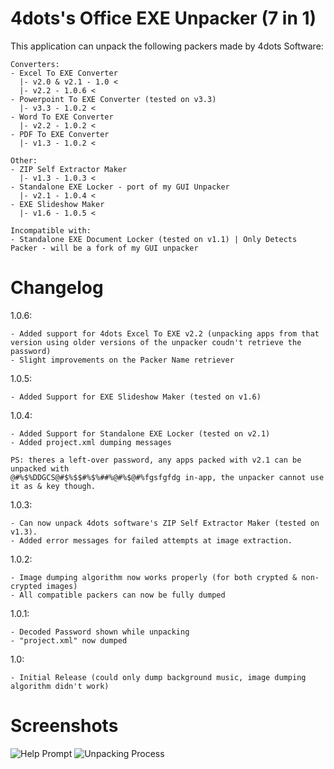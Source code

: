 # 4dots's Office EXE Unpacker (7 in 1)
This application can unpack the following packers made by 4dots Software:
```
Converters:
- Excel To EXE Converter
  |- v2.0 & v2.1 - 1.0 <
  |- v2.2 - 1.0.6 <
- Powerpoint To EXE Converter (tested on v3.3)
  |- v3.3 - 1.0.2 <
- Word To EXE Converter
  |- v2.2 - 1.0.2 <
- PDF To EXE Converter
  |- v1.3 - 1.0.2 <

Other:
- ZIP Self Extractor Maker
  |- v1.3 - 1.0.3 <
- Standalone EXE Locker - port of my GUI Unpacker
  |- v2.1 - 1.0.4 <
- EXE Slideshow Maker
  |- v1.6 - 1.0.5 <

Incompatible with:
- Standalone EXE Document Locker (tested on v1.1) | Only Detects Packer - will be a fork of my GUI unpacker
```

# Changelog
1.0.6:
```
- Added support for 4dots Excel To EXE v2.2 (unpacking apps from that version using older versions of the unpacker coudn't retrieve the password)
- Slight improvements on the Packer Name retriever
```

1.0.5:
```
- Added Support for EXE Slideshow Maker (tested on v1.6)
```

1.0.4:
```
- Added Support for Standalone EXE Locker (tested on v2.1)
- Added project.xml dumping messages

PS: theres a left-over password, any apps packed with v2.1 can be unpacked with
@#%$%DDGCS@#$%$$#%$%##%@#%$@#%fgsfgfdg in-app, the unpacker cannot use it as & key though.
```

1.0.3:
```
- Can now unpack 4dots software's ZIP Self Extractor Maker (tested on v1.3).
- Added error messages for failed attempts at image extraction.
```

1.0.2:
```
- Image dumping algorithm now works properly (for both crypted & non-crypted images)
- All compatible packers can now be fully dumped
```

1.0.1:
```
- Decoded Password shown while unpacking
- "project.xml" now dumped
```

1.0:
```
- Initial Release (could only dump background music, image dumping algorithm didn't work)
```

# Screenshots
![Help Prompt](https://i.imgur.com/HerEKL6.png)
![Unpacking Process](https://i.imgur.com/wqSEklQ.png)
